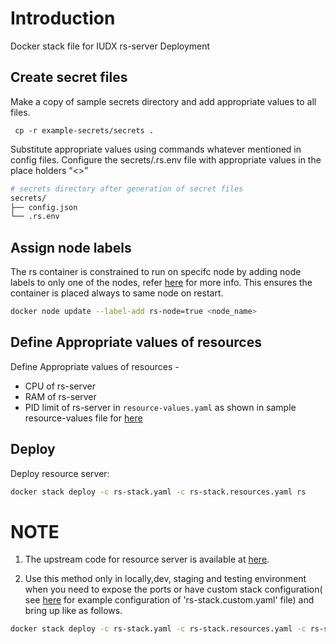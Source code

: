 # Introduction
Docker stack file for IUDX rs-server Deployment

## Create secret files
Make a copy of sample secrets directory and add appropriate values to all files.

```console
 cp -r example-secrets/secrets .
```
Substitute appropriate values using commands whatever mentioned in config files. Configure the secrets/.rs.env file with appropriate values in the place holders “<>”

```sh
# secrets directory after generation of secret files
secrets/
├── config.json
└── .rs.env
```


## Assign node labels
 The rs container is constrained to run on specifc node by adding node labels to only one of the nodes, refer [here](https://docs.docker.com/engine/swarm/services/#placement-constraints) for more info. This ensures the container is placed always to same node on restart.
```sh
docker node update --label-add rs-node=true <node_name>
```


## Define Appropriate values of resources

Define Appropriate values of resources -
- CPU of rs-server 
- RAM of rs-server
- PID limit of rs-server
in `resource-values.yaml` as shown in sample resource-values file for [here](example-rs-stack.resources.yaml)

## Deploy
Deploy resource server:
```sh
docker stack deploy -c rs-stack.yaml -c rs-stack.resources.yaml rs
```

# NOTE
1. The upstream code for resource server is available at [here](https://github.com/datakaveri/iudx-resource-server).

2. Use this method only in locally,dev, staging and testing environment when you need to expose the ports or have custom stack configuration( see [here](example-rs-stack.custom.yaml) for example configuration of 'rs-stack.custom.yaml' file)  and bring up like as follows.
```sh
docker stack deploy -c rs-stack.yaml -c rs-stack.resources.yaml -c rs-stack.custom.yaml rs
```